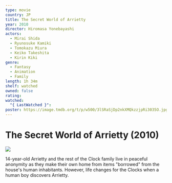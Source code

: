 ```yaml
---
type: movie
country: JP
title: The Secret World of Arrietty
year: 2010
director: Hiromasa Yonebayashi
actors:
  - Mirai Shida
  - Ryunosuke Kamiki
  - Tomokazu Miura
  - Keiko Takeshita
  - Kirin Kiki
genre:
  - Fantasy
  - Animation
  - Family
length: 1h 34m
shelf: watched
owned: false
rating:
watched:
  "{ LastWatched }":
poster: https://image.tmdb.org/t/p/w500/3lSRaSjDp2nkXMQkzzjpRi3035O.jpg
---
```


# The Secret World of Arrietty (2010)

![](https://image.tmdb.org/t/p/w500/3lSRaSjDp2nkXMQkzzjpRi3035O.jpg)

14-year-old Arrietty and the rest of the Clock family live in peaceful anonymity as they make their own home from items "borrowed" from the house's human inhabitants. However, life changes for the Clocks when a human boy discovers Arrietty.
